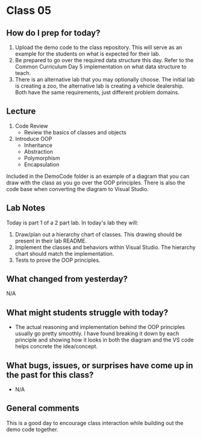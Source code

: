 # Class 05

## How do I prep for today?
1. Upload the demo code to the class repository. This will serve as an example for the students on what is expected for their lab.
1. Be prepared to go over the required data structure this day. Refer to the Common Curriculum Day 5 implementation on what data structure to teach.
1. There is an alternative lab that you may optionally choose. The initial lab is creating a zoo, the alternative lab is creating a vehicle dealership. Both have the same requirements, just different problem domains.

## Lecture
1. Code Review
   - Review the basics of classes and objects
1. Introduce OOP
     - Inheritance 
     - Abstraction
     - Polymorphism
     - Encapsulation

Included in the DemoCode folder is an example of a diagram that you can draw with the class as you 
go over the OOP principles. There is also the code base when converting the diagram to Visual Studio. 

## Lab Notes
Today is part 1 of a 2 part lab. In today's lab they will:
1. Draw/plan out a hierarchy chart of classes. This drawing should be present in their lab README.
1. Implement the classes and behaviors within Visual Studio. The hierarchy chart should match the implementation.
1. Tests to prove the OOP principles.

## What changed from yesterday? 
N/A

## What might students struggle with today? 
- The actual reasoning and implementation behind the OOP principles usually go pretty smoothly. I have found 
breaking it down by each principle and showing how it looks in both the diagram and the VS code helps concrete the idea/concept.

## What bugs, issues, or surprises have come up in the past for this class?
- N/A

## General comments
This is a good day to encourage class interaction while building out the demo code together.
